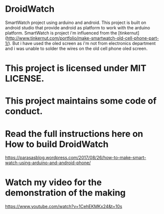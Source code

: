 # DroidWatch
SmartWatch project using arduino and android. This project is built on android studio that provide android as platform to work
with the arduino platform. SmartWatch is project i'm influenced from the [tinkernut] (http://www.tinkernut.com/portfolio/make-smartwatch-old-cell-phone-part-1/). But i have used the oled screen as i'm not from electronics department and i was unable to solder the wires on the old cell phone oled screen.

# This project is licensed under MIT LICENSE.

# This project maintains some code of conduct.

# Read the full instructions here on How to build DroidWatch

https://parasasblog.wordpress.com/2017/08/26/how-to-make-smart-watch-using-arduino-and-android-phone/

# Watch my video for the demonstration of the making

https://www.youtube.com/watch?v=1CehEKMKx24&t=10s

